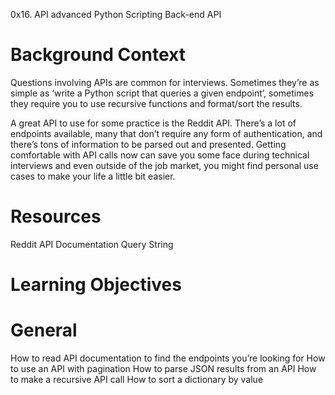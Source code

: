 0x16. API advanced
Python
Scripting
Back-end
API

# Background Context
Questions involving APIs are common for interviews. Sometimes they’re as simple as ‘write a Python script that queries a given endpoint’, sometimes they require you to use recursive functions and format/sort the results.

A great API to use for some practice is the Reddit API. There’s a lot of endpoints available, many that don’t require any form of authentication, and there’s tons of information to be parsed out and presented. Getting comfortable with API calls now can save you some face during technical interviews and even outside of the job market, you might find personal use cases to make your life a little bit easier.

# Resources
Reddit API Documentation
Query String
# Learning Objectives
# General
How to read API documentation to find the endpoints you’re looking for
How to use an API with pagination
How to parse JSON results from an API
How to make a recursive API call
How to sort a dictionary by value